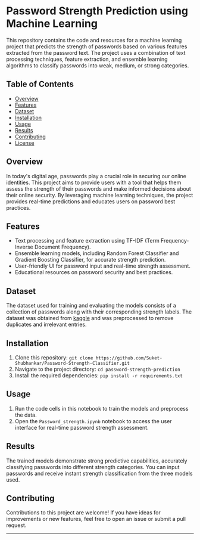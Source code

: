# Password Strength Prediction using Machine Learning

This repository contains the code and resources for a machine learning project that predicts the strength of passwords based on various features extracted from the password text. The project uses a combination of text processing techniques, feature extraction, and ensemble learning algorithms to classify passwords into weak, medium, or strong categories.

## Table of Contents
- [Overview](#overview)
- [Features](#features)
- [Dataset](#dataset)
- [Installation](#installation)
- [Usage](#usage)
- [Results](#results)
- [Contributing](#contributing)
- [License](#license)

## Overview

In today's digital age, passwords play a crucial role in securing our online identities. This project aims to provide users with a tool that helps them assess the strength of their passwords and make informed decisions about their online security. By leveraging machine learning techniques, the project provides real-time predictions and educates users on password best practices.

## Features

- Text processing and feature extraction using TF-IDF (Term Frequency-Inverse Document Frequency).
- Ensemble learning models, including Random Forest Classifier and Gradient Boosting Classifier, for accurate strength prediction.
- User-friendly UI for password input and real-time strength assessment.
- Educational resources on password security and best practices.

## Dataset

The dataset used for training and evaluating the models consists of a collection of passwords along with their corresponding strength labels. The dataset was obtained from [kaggle](https://www.kaggle.com/datasets/bhavikbb/password-strength-classifier-dataset) and was preprocessed to remove duplicates and irrelevant entries.

## Installation

1. Clone this repository: `git clone https://github.com/Suket-Shubhankar/Password-Strength-Classifier.git`
2. Navigate to the project directory: `cd password-strength-prediction`
3. Install the required dependencies: `pip install -r requirements.txt`

## Usage

1. Run the code cells in this notebook to train the models and preprocess the data.
2. Open the `Password_strength.ipynb` notebook to access the user interface for real-time password strength assessment.

## Results

The trained models demonstrate strong predictive capabilities, accurately classifying passwords into different strength categories. You can input passwords and receive instant strength classification from the three models used.

## Contributing

Contributions to this project are welcome! If you have ideas for improvements or new features, feel free to open an issue or submit a pull request.

---
